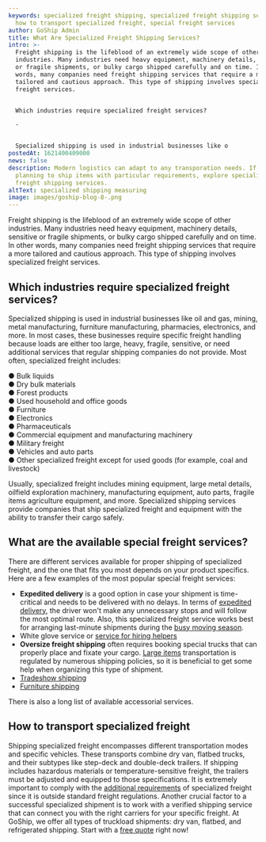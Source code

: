 ```yaml
---
keywords: specialized freight shipping, specialized freight shipping services,
  how to transport specialized freight, special freight services
author: GoShip Admin
title: What Are Specialized Freight Shipping Services?
intro: >-
  Freight shipping is the lifeblood of an extremely wide scope of other
  industries. Many industries need heavy equipment, machinery details, sensitive
  or fragile shipments, or bulky cargo shipped carefully and on time. In other
  words, many companies need freight shipping services that require a more
  tailored and cautious approach. This type of shipping involves specialized
  freight services. 


  Which industries require specialized freight services?

  -


  Specialized shipping is used in industrial businesses like o
postedAt: 1621400409000
news: false
description: Modern logistics can adapt to any transporation needs. If you are
  planning to ship items with particular requirements, explore specialized
  freight shipping services.
altText: specialized shipping measuring
image: images/goship-blog-8-.png
---
```

Freight shipping is the lifeblood of an extremely wide scope of other industries. Many industries need heavy equipment, machinery details, sensitive or fragile shipments, or bulky cargo shipped carefully and on time. In other words, many companies need freight shipping services that require a more tailored and cautious approach. This type of shipping involves specialized freight services.

## Which industries require specialized freight services?

Specialized shipping is used in industrial businesses like oil and gas, mining, metal manufacturing, furniture manufacturing, pharmacies, electronics, and more. In most cases, these businesses require specific freight handling because loads are either too large, heavy, fragile, sensitive, or need additional services that regular shipping companies do not provide. Most often, specialized freight includes:

● Bulk liquids \
● Dry bulk materials \
● Forest products \
● Used household and office goods \
● Furniture \
● Electronics \
● Pharmaceuticals \
● Commercial equipment and manufacturing machinery \
● Military freight \
● Vehicles and auto parts \
● Other specialized freight except for used goods (for example, coal and livestock)

Usually, specialized freight includes mining equipment, large metal details, oilfield exploration machinery, manufacturing equipment, auto parts, fragile items agriculture equipment, and more. Specialized shipping services provide companies that ship specialized freight and equipment with the ability to transfer their cargo safely.

## What are the available special freight services?

There are different services available for proper shipping of specialized freight, and the one that fits you most depends on your product specifics. Here are a few examples of the most popular special freight services:

* **Expedited delivery** is a good option in case your shipment is time-critical and needs to be delivered with no delays. In terms of [expedited delivery](https://www.goship.com/posts/what-is-expedited-shipping-when-should-you-use-it), the driver won't make any unnecessary stops and will follow the most optimal route. Also, this specialized freight service works best for arranging last-minute shipments during the [busy moving season](https://www.goship.com/posts/3-tips-for-the-busy-moving-season).
* White glove service or [service for hiring helpers](https://www.goship.com/resources/get-help-with-taskrabbit/)
* **Oversize freight shipping** often requires booking special trucks that can properly place and fixate your cargo. [Large items](https://www.goship.com/shipping-services/large-item-shipping) transportation is regulated by numerous shipping policies, so it is beneficial to get some help when organizing this type of shipment.
* [Tradeshow shipping](https://www.goship.com/blog/trade-show-shipping-3-things-to-know/)
* [Furniture shipping](https://www.goship.com/blog/choose-furniture-delivery-service/)

There is also a long list of available accessorial services.

## How to transport specialized freight

Shipping specialized freight encompasses different transportation modes and specific vehicles. These transports combine dry van, flatbed trucks, and their subtypes like step-deck and double-deck trailers. If shipping includes hazardous materials or temperature-sensitive freight, the trailers must be adjusted and equipped to those specifications. It is extremely important to comply with the [additional requirements](https://www23.statcan.gc.ca/imdb/p3VD.pl?Function=getVD&TVD=118464&CVD=118467&CPV=4842&CST=01012012&CLV=3&MLV=5&D=1) of specialized freight since it is outside standard freight regulations. Another crucial factor to a successful specialized shipment is to work with a verified shipping service that can connect you with the right carriers for your specific freight. At GoShip, we offer all types of truckload shipments: dry van, flatbed, and refrigerated shipping. Start with a [free quote](https://www.goship.com/) right now!